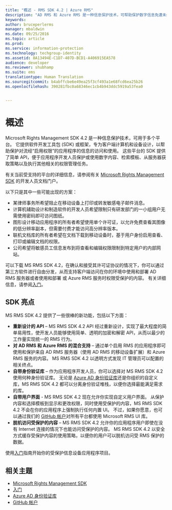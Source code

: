 ```yaml
---
title: "概述 - RMS SDK 4.2 | Azure RMS"
description: "AD RMS 和 Azure RMS 是一种信息保护技术，可帮助保护数字信息免遭未经授权的使用。"
keywords: 
author: bruceperlerms
manager: mbaldwin
ms.date: 09/25/2016
ms.topic: article
ms.prod: 
ms.service: information-protection
ms.technology: techgroup-identity
ms.assetid: 8A13494E-C1D7-407D-BCD1-A406915EA578
audience: developer
ms.reviewer: shubhamp
ms.suite: ems
translationtype: Human Translation
ms.sourcegitcommit: b4abffcbe6e49ea25f3cf493a1e68fcd6ea25b26
ms.openlocfilehash: 390281fbc0a68346ec1cb4b943ddc5919a53fea0


---
```


# 概述

Microsoft Rights Management SDK 4.2 是一种信息保护技术，可用于多个平台。  它提供软件开发工具包 (SDK) 或框架，专为客户端计算机和设备设计，以帮助保护对流经“启用权限”的应用程序的信息的访问和使用。 这些平台的 SDK 提供了简单 API，便于应用程序开发人员保护或使用数字内容、检索模板、从服务器获取策略以及执行其他相关的权限管理任务。

有关当前受支持的平台的详细信息，请参阅有关 [Microsoft Rights Management SDK](active-directory-rights-management-services-multi-platform-thin-client-sdk-portal.md) 的开发人员文档门户。

以下只是其中一些可能出现的方案：

-   某律师事务所希望阻止在移动设备上打印或转发敏感电子邮件消息。
-   计算机辅助设计和制造软件的开发人员希望限制只有研发部门的一小组用户无需使用密码即可访问图纸。
-   图形设计移动应用程序的所有者希望使用单个许可证，以允许免费查看其图像的低分辨率副本，但需要付费才能访问高分辨率版本。
-   联机文档库的所有者希望在文档下载到移动设备时，基于用户身份启用查看、打印或编辑文档的权限。
-   公司希望将敏感员工信息发布到将查看和编辑权限限制到特定用户的内部网站。

可以下载 MS RMS SDK 4.2，在确认和接受其许可证协议的情况下，你可以通过第三方软件进行自由分发，从而支持客户端访问在你的环境中使用和部署 AD RMS 服务器或者使用和部署 或 Azure RMS 服务时权限受保护的内容。 有关详细信息，请参阅[入门](get-started.md)。

## SDK 亮点


MS RMS SDK 4.2 提供了一些很棒的新功能，包括以下方面：

-   **重新设计的 API** – MS RMS SDK 4.2 API 经过重新设计，实现了最大程度的简单易用性，使开发人员能够使用简单、透明的加密和解密 API，从而以最少的工作量实现统一的 RMS 行为。
-   **对 AD RMS 和 Azure RMS 的混合支持** – 通过单个启用 RMS 的应用程序即可使用和保护来自 AD RMS 服务器（使用 AD RMS 的移动设备扩展）和 Azure RMS 服务的内容。 MS RMS SDK 4.2 以透明方式发现 IT 管理员可以配置的相关终点。
-   **自带身份验证库** – 作为应用程序开发人员，你可以选择对 MS RMS SDK 4.2 使用何种身份验证库。 无论是 [Azure AD 身份验证库](https://msdn.microsoft.com/library/jj573266.aspx)还是你组织的自定义库，MS RMS SDK 4.2 都可以分离身份验证堆栈，以便你选择最能满足需求的库。
-   **自带用户界面** - MS RMS SDK 4.2 现在允许你实现自定义用户界面。 从保护内容和选择模板到显示和更改权限，同时使用受保护的内容，MS RMS SDK 4.2 不会在你的应用程序上强制执行任何内置 UI。 不过，如果你愿意，也可以通过我们的 [GitHub 帐户](https://github.com/AzureAD/)对所有平台都使用 Microsoft RMS UI 库。
-   **脱机访问受保护的内容** – MS RMS SDK 4.2 允许你的应用程序用户即使在没有 Internet 连接的情况下也能访问受保护的内容。 MS RMS SDK 4.2 以安全方式缓存受保护内容的使用策略，以便你的用户可以脱机访问受 RMS 保护的数据。

使用[入门](get-started.md)指南开始你的受保护信息设备应用程序项目。

## 相关主题

* [Microsoft Rights Management SDK](active-directory-rights-management-services-multi-platform-thin-client-sdk-portal.md)
* [入门](get-started.md)
* [Azure AD 身份验证库](https://msdn.microsoft.com/en-us/library/jj573266.aspx)
* [GitHub 帐户](https://github.com/AzureAD/)
 

 






<!--HONumber=Oct16_HO1-->


